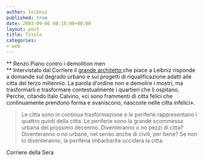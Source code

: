 ```yaml
---
author: leibniz
published: true
date: 2003-09-06 08:10:00+00:00
layout: post
title: Titolo
categories:
- web
---
```


 **   Renzo Piano contro i demolition men   
** Intervistato dal Corriere il  [ grande architetto ](http://www.corriere.it/edicola/index.jsp?path=INTERNI&doc=PIATTO)che piace a Leibniz risponde a domande sul degrado urbano e sui progetti di riqualificazione adatti alle citta del terzo millennio. La parola d'ordine non e demolire i mostri, ma trasformarli e trasformare contestualmente i quartieri che li ospitano. Perche, citando Italo Calvino, «ci sono frammenti di citta felici che continuamente prendono forma e svaniscono, nascoste nelle citta infelici».

>  
> 
> Le citta sono in continua trasformazione e le periferie rappresentano i quattro quinti della citta. Le periferie sono la grande scommessa urbana del prossimo decennio. Diventeranno o no pezzi di citta? Diventeranno o no urbane, nel senso anche di civili, per bene? Se non lo diventeranno, la periferia imbarbarita uccidera la citta.

Corriere della Sera
